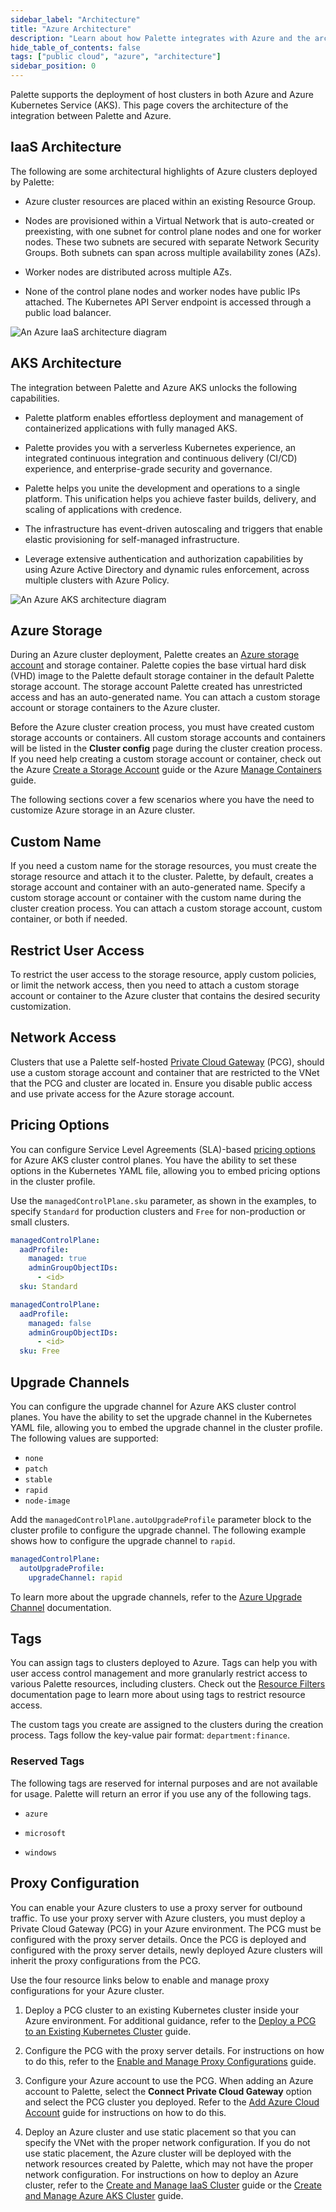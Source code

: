 ```yaml
---
sidebar_label: "Architecture"
title: "Azure Architecture"
description: "Learn about how Palette integrates with Azure and the architecture that powers the integration"
hide_table_of_contents: false
tags: ["public cloud", "azure", "architecture"]
sidebar_position: 0
---
```


Palette supports the deployment of host clusters in both Azure and Azure Kubernetes Service (AKS). This page covers the
architecture of the integration between Palette and Azure.

## IaaS Architecture

The following are some architectural highlights of Azure clusters deployed by Palette:

- Azure cluster resources are placed within an existing Resource Group.

- Nodes are provisioned within a Virtual Network that is auto-created or preexisting, with one subnet for control plane
  nodes and one for worker nodes. These two subnets are secured with separate Network Security Groups. Both subnets can
  span across multiple availability zones (AZs).

- Worker nodes are distributed across multiple AZs.

- None of the control plane nodes and worker nodes have public IPs attached. The Kubernetes API Server endpoint is
  accessed through a public load balancer.

![An Azure IaaS architecture diagram](/clusters_azure_architecture_iaas-overview.webp)

## AKS Architecture

The integration between Palette and Azure AKS unlocks the following capabilities.

- Palette platform enables effortless deployment and management of containerized applications with fully managed AKS.

- Palette provides you with a serverless Kubernetes experience, an integrated continuous integration and continuous
  delivery (CI/CD) experience, and enterprise-grade security and governance.

- Palette helps you unite the development and operations to a single platform. This unification helps you achieve faster
  builds, delivery, and scaling of applications with credence.

- The infrastructure has event-driven autoscaling and triggers that enable elastic provisioning for self-managed
  infrastructure.

- Leverage extensive authentication and authorization capabilities by using Azure Active Directory and dynamic rules
  enforcement, across multiple clusters with Azure Policy.

![An Azure AKS architecture diagram](/clusters_azure_architecture_aks-diagram.webp)

## Azure Storage

During an Azure cluster deployment, Palette creates an
[Azure storage account](https://learn.microsoft.com/en-us/azure/storage/common/storage-account-overview) and storage
container. Palette copies the base virtual hard disk (VHD) image to the Palette default storage container in the default
Palette storage account. The storage account Palette created has unrestricted access and has an auto-generated name. You
can attach a custom storage account or storage containers to the Azure cluster.

Before the Azure cluster creation process, you must have created custom storage accounts or containers. All custom
storage accounts and containers will be listed in the **Cluster config** page during the cluster creation process. If
you need help creating a custom storage account or container, check out the Azure
[Create a Storage Account](https://learn.microsoft.com/en-us/azure/storage/common/storage-account-create?tabs=azure-portal)
guide or the Azure [Manage Containers](https://learn.microsoft.com/en-us/azure/storage/blobs/blob-containers-portal)
guide.

The following sections cover a few scenarios where you have the need to customize Azure storage in an Azure cluster.

## Custom Name

If you need a custom name for the storage resources, you must create the storage resource and attach it to the cluster.
Palette, by default, creates a storage account and container with an auto-generated name. Specify a custom storage
account or container with the custom name during the cluster creation process. You can attach a custom storage account,
custom container, or both if needed.

## Restrict User Access

To restrict the user access to the storage resource, apply custom policies, or limit the network access, then you need
to attach a custom storage account or container to the Azure cluster that contains the desired security customization.

## Network Access

Clusters that use a Palette self-hosted [Private Cloud Gateway](../../pcg/architecture.md) (PCG), should use a custom
storage account and container that are restricted to the VNet that the PCG and cluster are located in. Ensure you
disable public access and use private access for the Azure storage account.

## Pricing Options

You can configure Service Level Agreements (SLA)-based
[pricing options](https://learn.microsoft.com/en-us/azure/aks/free-standard-pricing-tiers) for Azure AKS cluster control
planes. You have the ability to set these options in the Kubernetes YAML file, allowing you to embed pricing options in
the cluster profile.

Use the `managedControlPlane.sku` parameter, as shown in the examples, to specify `Standard` for production clusters and
`Free` for non-production or small clusters.

<Tabs queryString="charge-options">
<TabItem label="Standard" value="standard">

```yaml
managedControlPlane:
  aadProfile:
    managed: true
    adminGroupObjectIDs:
      - <id>
  sku: Standard
```

</TabItem>

<TabItem label="Free" value="free">

```yaml
managedControlPlane:
  aadProfile:
    managed: false
    adminGroupObjectIDs:
      - <id>
  sku: Free
```

</TabItem>

</Tabs>

## Upgrade Channels

You can configure the upgrade channel for Azure AKS cluster control planes. You have the ability to set the upgrade
channel in the Kubernetes YAML file, allowing you to embed the upgrade channel in the cluster profile. The following
values are supported:

- `none`
- `patch`
- `stable`
- `rapid`
- `node-image`

Add the `managedControlPlane.autoUpgradeProfile` parameter block to the cluster profile to configure the upgrade
channel. The following example shows how to configure the upgrade channel to `rapid`.

```yaml
managedControlPlane:
  autoUpgradeProfile:
    upgradeChannel: rapid
```

To learn more about the upgrade channels, refer to the
[Azure Upgrade Channel](https://learn.microsoft.com/en-us/azure/aks/auto-upgrade-cluster) documentation.

## Tags

You can assign tags to clusters deployed to Azure. Tags can help you with user access control management and more
granularly restrict access to various Palette resources, including clusters. Check out the
[Resource Filters](../../cluster-management/cluster-tag-filter/create-add-filter.md) documentation page to learn more
about using tags to restrict resource access.

The custom tags you create are assigned to the clusters during the creation process. Tags follow the key-value pair
format: `department:finance`.

### Reserved Tags

The following tags are reserved for internal purposes and are not available for usage. Palette will return an error if
you use any of the following tags.

- `azure`

- `microsoft`

- `windows`

## Proxy Configuration

You can enable your Azure clusters to use a proxy server for outbound traffic. To use your proxy server with Azure
clusters, you must deploy a Private Cloud Gateway (PCG) in your Azure environment. The PCG must be configured with the
proxy server details. Once the PCG is deployed and configured with the proxy server details, newly deployed Azure
clusters will inherit the proxy configurations from the PCG.

Use the four resource links below to enable and manage proxy configurations for your Azure cluster.

1. Deploy a PCG cluster to an existing Kubernetes cluster inside your Azure environment. For additional guidance, refer
   to the [Deploy a PCG to an Existing Kubernetes Cluster](../../pcg/deploy-pcg-k8s.md) guide.

2. Configure the PCG with the proxy server details. For instructions on how to do this, refer to the
   [Enable and Manage Proxy Configurations](../../pcg/manage-pcg/configure-proxy.md) guide.

3. Configure your Azure account to use the PCG. When adding an Azure account to Palette, select the **Connect Private
   Cloud Gateway** option and select the PCG cluster you deployed. Refer to the
   [Add Azure Cloud Account](./azure-cloud.md) guide for instructions on how to do this.

4. Deploy an Azure cluster and use static placement so that you can specify the VNet with the proper network
   configuration. If you do not use static placement, the Azure cluster will be deployed with the network resources
   created by Palette, which may not have the proper network configuration. For instructions on how to deploy an Azure
   cluster, refer to the [Create and Manage IaaS Cluster](./create-azure-cluster.md) guide or the
   [Create and Manage Azure AKS Cluster](./azure.md) guide.
